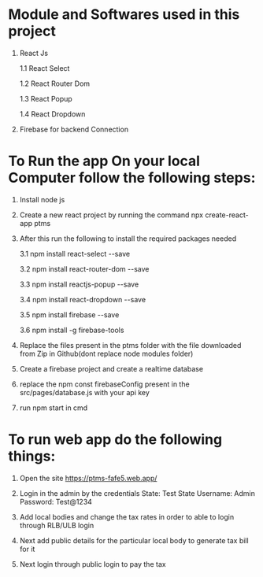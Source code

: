 
# Module and Softwares used in this project

1. React Js

    1.1 React Select

    1.2 React Router Dom

    1.3 React Popup

    1.4 React Dropdown

2. Firebase for backend Connection

# To Run the app On your local Computer follow the following steps:

1. Install node js 

2. Create a new react project by running the command npx create-react-app ptms

3. After this run the following to install the required packages needed

    3.1 npm install react-select --save

    3.2 npm install react-router-dom --save

    3.3 npm install reactjs-popup --save

    3.4 npm install react-dropdown --save

    3.5 npm install firebase --save

    3.6 npm install -g firebase-tools



4. Replace the files present in the ptms folder with the file downloaded from Zip in Github(dont replace node modules folder)

5. Create a firebase project and create a realtime database

6. replace the npm const firebaseConfig present in the src/pages/database.js with your api key

7. run npm start in cmd


# To run web app do the following things:

1. Open the site https://ptms-fafe5.web.app/

2. Login in the admin by the credentials
    State: Test State
    Username: Admin
    Password: Test@1234

3. Add local bodies and change the tax rates in order to able to login through RLB/ULB login

4. Next add public details for the particular local body to generate tax bill for it

5. Next login through public login to pay the tax


